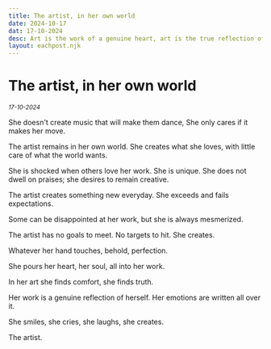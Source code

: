 ```yaml
---
title: The artist, in her own world
date: 2024-10-17
dat: 17-10-2024
desc: Art is the work of a genuine heart, art is the true reflection of the artist.
layout: eachpost.njk
---
```


# The artist, in her own world

<sup>_17-10-2024_<sup>

She doesn't create music that will make them dance, 
She only cares if it makes her move.

The artist remains in her own world. 
She creates what she loves, with little care of what the world wants.

She is shocked when others love her work. She is unique.
She does not dwell on praises; she desires to remain creative.

The artist creates something new everyday. She exceeds and fails expectations.

Some can be disappointed at her work, but she is always mesmerized.

The artist has no goals to meet. No targets to hit.
She creates.

Whatever her hand touches, behold, perfection.

She pours her heart, her soul, all into her work.

In her art she finds comfort, she finds truth.

Her work is a genuine reflection of herself.
Her emotions are written all over it.

She smiles, she cries, she laughs, she creates.

The artist.

